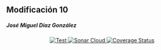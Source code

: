 ## Modificación 10
##### José Miguel Díaz González

<p align="center">
    <a href="https://github.com/alu0101203294/actions-sonarcloud/actions/workflows/node.js.yml">
        <img alt="Test" src="https://github.com/alu0101203294/actions-sonarcloud/actions/workflows/node.js.yml/badge.svg">
    </a>
    <a href="https://sonarcloud.io/summary/new_code?id=alu0101203294_actions-sonarcloud">
        <img alt="Sonar Cloud" src="https://sonarcloud.io/api/project_badges/measure?project=alu0101203294_actions-sonarcloud&metric=alert_status">
    </a>
    <a href="https://coveralls.io/github/alu0101203294/actions-sonarcloud?branch=main">
        <img alt="Coverage Status" src="https://coveralls.io/repos/github/alu0101203294/actions-sonarcloud/badge.svg?branch=main">
    </a>
</p>
